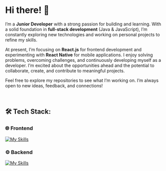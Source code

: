 # Hi there! 👋

I’m a **Junior Developer** with a strong passion for building and learning. With a solid foundation in **full-stack development** (Java & JavaScript), I’m constantly exploring new technologies and working on personal projects to refine my skills.

At present, I’m focusing on **React.js** for frontend development and experimenting with **React Native** for mobile applications. I enjoy solving problems, overcoming challenges, and continuously developing myself as a developer. I’m excited about the opportunities ahead and the potential to collaborate, create, and contribute to meaningful projects.

Feel free to explore my repositories to see what I’m working on. I’m always open to new ideas, feedback, and connections!

<p>&nbsp;</p>

## 🛠️ Tech Stack:

### 🌐 Frontend  
[![My Skills](https://skillicons.dev/icons?i=react,js,html,css,bootstrap,tailwind,scss,ts,electron)](https://skillicons.dev)

### ⚙️ Backend  
[![My Skills](https://skillicons.dev/icons?i=java,spring,nodejs,mysql,postgres,docker,appwrite)](https://skillicons.dev)
